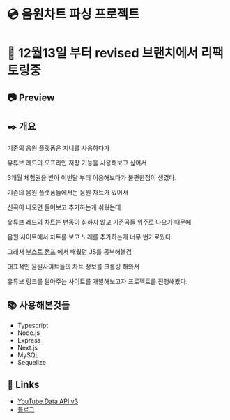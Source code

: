 # 💿 음원차트 파싱 프로젝트
# 🔨 12월13일 부터 revised 브랜치에서 리팩토링중

## 📷 Preview

## ✒️ 개요
기존의 음원 플랫폼은 지니를 사용하다가

유튜브 레드의 오프라인 저장 기능을 사용해보고 싶어서

3개월 체험권을 받아 이번달 부터 이용해보다가 불편한점이 생겼다.

기존의 음원 플랫폼들에서는 음원 차트가 있어서

신곡이 나오면 들어보고 추가하는게 쉬웠는데

유튜브 레드의 차트는 변동이 심하지 않고 기존곡들 위주로 나오기 때문에

음원 사이트에서 차트를 보고 노래를 추가하는게 너무 번거로웠다.

그래서 [부스트 캠프]('https://redgee.tistory.com/entry/asd') 에서 배웠던 JS를 공부해볼겸

대표적인 음원사이트들의 차트 정보를 크롤링 해와서

유튜브 링크를 달아주는 사이트를 개발해보고자 프로젝트를 진행해봤다.


## 📚 사용해본것들
- Typescript
- Node.js
- Express
- Next.js
- MySQL
- Sequelize


## 🔗 Links

- [YouTube Data API v3](https://developers.google.com/youtube/v3/getting-started?hl=ko)
- [블로그](https://redgee.tistory.com/)
